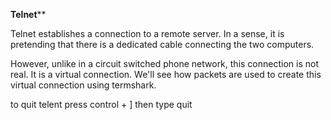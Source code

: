 **********Telnet************

Telnet establishes a connection to a remote server. In a sense, it is pretending that there is a dedicated cable connecting the two computers.

However, unlike in a circuit switched phone network, this connection is not real. It is a virtual connection. We'll see how packets are used to create this virtual connection using termshark.


to quit telent press control + ] then type quit 


